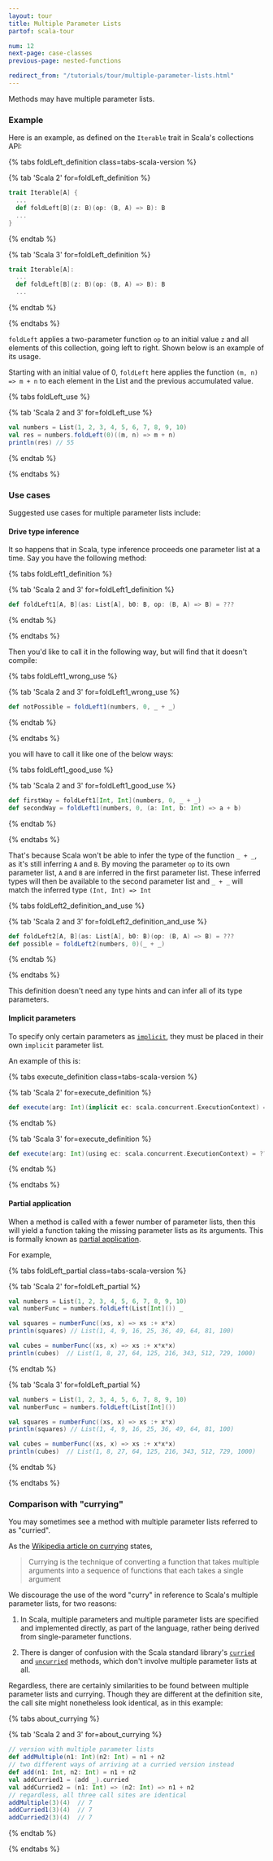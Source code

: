```yaml
---
layout: tour
title: Multiple Parameter Lists
partof: scala-tour

num: 12
next-page: case-classes
previous-page: nested-functions

redirect_from: "/tutorials/tour/multiple-parameter-lists.html"
---
```


Methods may have multiple parameter lists.

### Example

Here is an example, as defined on the `Iterable` trait in Scala's collections API:

{% tabs foldLeft_definition class=tabs-scala-version %}

{% tab 'Scala 2' for=foldLeft_definition %}
```scala
trait Iterable[A] {
  ...
  def foldLeft[B](z: B)(op: (B, A) => B): B
  ...
}
```
{% endtab %}

{% tab 'Scala 3' for=foldLeft_definition %}
```scala
trait Iterable[A]:
  ...
  def foldLeft[B](z: B)(op: (B, A) => B): B
  ...
```
{% endtab %}

{% endtabs %}

`foldLeft` applies a two-parameter function `op` to an initial value `z` and all elements of this collection, going left to right. Shown below is an example of its usage.

Starting with an initial value of 0, `foldLeft` here applies the function `(m, n) => m + n` to each element in the List and the previous accumulated value.

{% tabs foldLeft_use %}

{% tab 'Scala 2 and 3' for=foldLeft_use %}
```scala mdoc
val numbers = List(1, 2, 3, 4, 5, 6, 7, 8, 9, 10)
val res = numbers.foldLeft(0)((m, n) => m + n)
println(res) // 55
```
{% endtab %}

{% endtabs %}

### Use cases

Suggested use cases for multiple parameter lists include:

#### Drive type inference

It so happens that in Scala, type inference proceeds one parameter list at a time.
Say you have the following method:

{% tabs foldLeft1_definition %}

{% tab 'Scala 2 and 3' for=foldLeft1_definition %}
```scala mdoc
def foldLeft1[A, B](as: List[A], b0: B, op: (B, A) => B) = ???
```
{% endtab %}

{% endtabs %}

Then you'd like to call it in the following way, but will find that it doesn't compile:

{% tabs foldLeft1_wrong_use %}

{% tab 'Scala 2 and 3' for=foldLeft1_wrong_use %}
```scala mdoc:fail
def notPossible = foldLeft1(numbers, 0, _ + _)
```
{% endtab %}

{% endtabs %}

you will have to call it like one of the below ways:

{% tabs foldLeft1_good_use %}

{% tab 'Scala 2 and 3' for=foldLeft1_good_use %}
```scala mdoc
def firstWay = foldLeft1[Int, Int](numbers, 0, _ + _)
def secondWay = foldLeft1(numbers, 0, (a: Int, b: Int) => a + b)
```
{% endtab %}

{% endtabs %}

That's because Scala won't be able to infer the type of the function `_ + _`, as it's still inferring `A` and `B`. By moving the parameter `op` to its own parameter list, `A` and `B` are inferred in the first parameter list. These inferred types will then be available to the second parameter list and `_ + _` will match the inferred type `(Int, Int) => Int`

{% tabs foldLeft2_definition_and_use %}

{% tab 'Scala 2 and 3' for=foldLeft2_definition_and_use %}
```scala mdoc
def foldLeft2[A, B](as: List[A], b0: B)(op: (B, A) => B) = ???
def possible = foldLeft2(numbers, 0)(_ + _)
```
{% endtab %}

{% endtabs %}

This definition doesn't need any type hints and can infer all of its type parameters.


#### Implicit parameters

To specify only certain parameters as [`implicit`](https://docs.scala-lang.org/tour/implicit-parameters.html), they must be placed in their own `implicit` parameter list.

An example of this is:

{% tabs execute_definition class=tabs-scala-version %}

{% tab 'Scala 2' for=execute_definition %}
```scala mdoc
def execute(arg: Int)(implicit ec: scala.concurrent.ExecutionContext) = ???
```
{% endtab %}

{% tab 'Scala 3' for=execute_definition %}
```scala
def execute(arg: Int)(using ec: scala.concurrent.ExecutionContext) = ???
```
{% endtab %}

{% endtabs %}

#### Partial application

When a method is called with a fewer number of parameter lists, then this will yield a function taking the missing parameter lists as its arguments. This is formally known as [partial application](https://en.wikipedia.org/wiki/Partial_application).

For example,

{% tabs foldLeft_partial class=tabs-scala-version %}

{% tab 'Scala 2' for=foldLeft_partial %}
```scala mdoc:nest
val numbers = List(1, 2, 3, 4, 5, 6, 7, 8, 9, 10)
val numberFunc = numbers.foldLeft(List[Int]()) _

val squares = numberFunc((xs, x) => xs :+ x*x)
println(squares) // List(1, 4, 9, 16, 25, 36, 49, 64, 81, 100)

val cubes = numberFunc((xs, x) => xs :+ x*x*x)
println(cubes)  // List(1, 8, 27, 64, 125, 216, 343, 512, 729, 1000)
```
{% endtab %}

{% tab 'Scala 3' for=foldLeft_partial %}
```scala mdoc:nest
val numbers = List(1, 2, 3, 4, 5, 6, 7, 8, 9, 10)
val numberFunc = numbers.foldLeft(List[Int]())

val squares = numberFunc((xs, x) => xs :+ x*x)
println(squares) // List(1, 4, 9, 16, 25, 36, 49, 64, 81, 100)

val cubes = numberFunc((xs, x) => xs :+ x*x*x)
println(cubes)  // List(1, 8, 27, 64, 125, 216, 343, 512, 729, 1000)
```
{% endtab %}

{% endtabs %}

### Comparison with "currying"

You may sometimes see a method with multiple parameter lists referred to as "curried".

As the [Wikipedia article on currying](https://en.wikipedia.org/wiki/Currying) states,

> Currying is the technique of converting a function that takes
> multiple arguments into a sequence of functions that each takes a
> single argument

We discourage the use of the word "curry" in reference to Scala's multiple parameter lists, for two reasons:

1) In Scala, multiple parameters and multiple parameter lists are
specified and implemented directly, as part of the language, rather
being derived from single-parameter functions.

2) There is danger of confusion with the Scala standard library's
[`curried`](https://www.scala-lang.org/api/current/scala/Function2.html#curried:T1=%3E(T2=%3ER))
and [`uncurried`](https://www.scala-lang.org/api/current/scala/Function$.html#uncurried[T1,T2,R](f:T1=%3E(T2=%3ER)):(T1,T2)=%3ER) methods, which don't involve multiple parameter lists at all.

Regardless, there are certainly similarities to be found between
multiple parameter lists and currying. Though they are different at
the definition site, the call site might nonetheless look identical,
as in this example:

{% tabs about_currying %}

{% tab 'Scala 2 and 3' for=about_currying %}
```scala mdoc
// version with multiple parameter lists
def addMultiple(n1: Int)(n2: Int) = n1 + n2
// two different ways of arriving at a curried version instead
def add(n1: Int, n2: Int) = n1 + n2
val addCurried1 = (add _).curried
val addCurried2 = (n1: Int) => (n2: Int) => n1 + n2
// regardless, all three call sites are identical
addMultiple(3)(4)  // 7
addCurried1(3)(4)  // 7
addCurried2(3)(4)  // 7
```
{% endtab %}

{% endtabs %}
